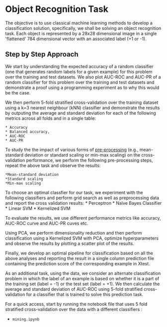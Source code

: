 # **Object Recognition Task**

The objective is to use classical machine learning methods to develop a classification solution, specifically, we shall be solving an object recognition task. Each object is represented by a 28x28 dimensional image in a single 'flattened' 784 dimensional vector with an associated label (+1 or -1).

## Step by Step Approach

We start by understanding the expected accuracy of a random classifier (one that generates random labels for a given example) for this problem over the training and test datasets. We also plot AUC-ROC and AUC-PR of a random classifier for this problem over the training and test datasets and demonstrate a proof using a programming experiment as to why this would be the case.

We then perform 5-fold stratified cross-validation over the training dataset using a k=3 nearest neighbour (kNN) classifier and demonstrate the results by outputing the average and standard deviation for each of the following metrics across all folds and in a single table:

    * Accuracy
    * Balanced accuracy,
    * AUC-ROC  
    * AUC-PR

To study the the impact of various forms of [pre-processing](https://scikit-learn.org/stable/modules/preprocessing.html) (e.g., mean-standard deviation or standard scaling or min-max scaling) on the cross-validation performance, we perform the following pre-processing steps, repeat the above task and observe the results:

    *Mean-standard deviation
    *Standard scaling 
    *Min-max scaling

To choose an optimal classfier for our task, we experiment with the following classifiers and perform grid search as well as preprocessing data and report the cross validation results:
    * Perceptron
    * Naïve Bayes Classifier
    * Linear SVM 
    * Kernelized SVM

To evaluate the results, we use different performance metrics like accuracy, AUC-ROC curve and AUC-PR cuves etc.

Using PCA, we perform dimensionality reduction and then perform classification using a Kernelized SVM with PCA, optimize hyperparameters and observe the results by plotting a scatter plot of the results.

Finally, we develop an optimal pipeline for classification based on all the above analyses and reporting the result in a single column prediction file containing the prediction score of the corresponding example in Xtest.

As an additional task, using the data, we consider an alternate classification problem in which the label of an example is based on whether it is a part of the training set (label = -1) or the test set (label = +1). We then calculate the average and standard deviation of AUC-ROC using 5-fold stratified cross-validation for a classifier that is trained to solve this prediction task.

For a quick access, start by running the notebook file that uses 5 fold stratified cross-validation over the data with a different classifiers : 


- ```mining.ipynb```


